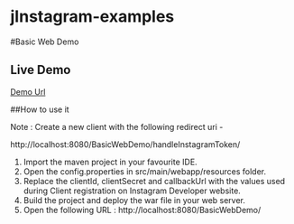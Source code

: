 jInstagram-examples
===================


#Basic Web Demo 

## Live Demo 

[Demo Url](http://jinstagram.org/BasicWebDemo/)

##How to use it

Note : Create a new client with the following redirect uri -	

http://localhost:8080/BasicWebDemo/handleInstagramToken/

1. Import the maven project in your favourite IDE.
2. Open the config.properties in src/main/webapp/resources folder.
3. Replace the clientId, clientSecret and callbackUrl with the values used during Client registration on Instagram Developer website.
4. Build the project and deploy the war file in your web server.
5. Open the following URL : http://localhost:8080/BasicWebDemo/



